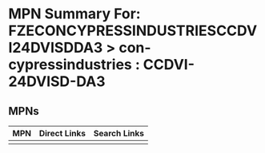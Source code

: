 



# MPN Summary For: FZECONCYPRESSINDUSTRIESCCDVI24DVISDDA3 > con-cypressindustries : CCDVI-24DVISD-DA3

## MPNs
  

|MPN|Direct Links|Search Links|
| :--- | :--- | :--- |
||||
